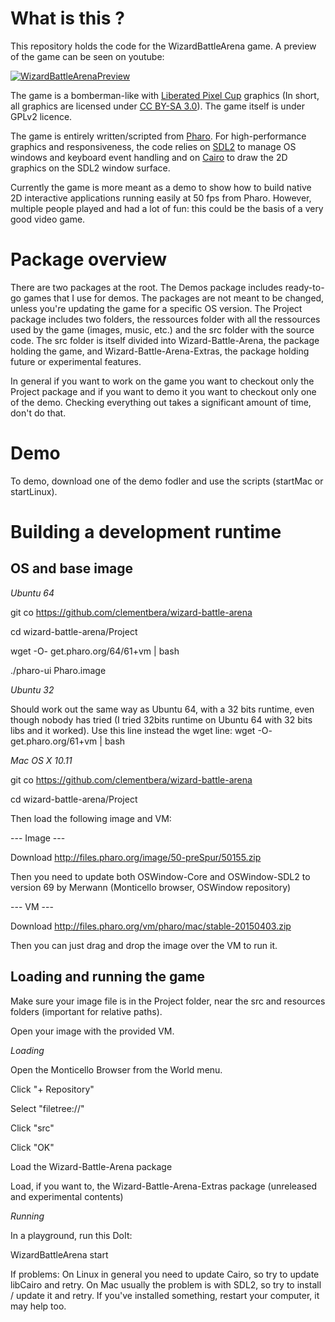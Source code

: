 # What is this ?

This repository holds the code for the WizardBattleArena game. A preview of the game can be seen on youtube:

[![WizardBattleArenaPreview](https://img.youtube.com/vi/srPdFgbyS6s/0.jpg)](https://www.youtube.com/watch?v=srPdFgbyS6s)

The game is a bomberman-like with [Liberated Pixel Cup](http://lpc.opengameart.org/) graphics (In short, all graphics are licensed under [CC BY-SA 3.0](https://creativecommons.org/licenses/by-sa/3.0/)). The game itself is under GPLv2 licence. 

The game is entirely written/scripted from [Pharo](https://pharo.org/). For high-performance graphics and responsiveness, the code relies on [SDL2](https://www.libsdl.org/download-2.0.php) to manage OS windows and keyboard event handling and on [Cairo](https://www.cairographics.org/) to draw the 2D graphics on the SDL2 window surface.

Currently the game is more meant as a demo to show how to build native 2D interactive applications running easily at 50 fps from Pharo. However, multiple people played and had a lot of fun: this could be the basis of a very good video game.

# Package overview

There are two packages at the root. The Demos package includes ready-to-go games that I use for demos. The packages are not meant to be changed, unless you're updating the game for a specific OS version. The Project package includes two folders, the ressources folder with all the ressources used by the game (images, music, etc.) and the src folder with the source code. The src folder is itself divided into Wizard-Battle-Arena, the package holding the game, and Wizard-Battle-Arena-Extras, the package holding future or experimental features.

In general if you want to work on the game you want to checkout only the Project package and if you want to demo it you want to checkout only one of the demo. Checking everything out takes a significant amount of time, don't do that.

# Demo

To demo, download one of the demo fodler and use the scripts (startMac or startLinux).

# Building a development runtime

## OS and base image

*Ubuntu 64*

git co https://github.com/clementbera/wizard-battle-arena

cd wizard-battle-arena/Project

wget -O- get.pharo.org/64/61+vm | bash

./pharo-ui Pharo.image 

*Ubuntu 32*

Should work out the same way as Ubuntu 64, with a 32 bits runtime, even though nobody has tried (I tried 32bits runtime on Ubuntu 64 with 32 bits libs and it worked). Use this line instead the wget line:
wget -O- get.pharo.org/61+vm | bash

*Mac OS X 10.11*

git co https://github.com/clementbera/wizard-battle-arena

cd wizard-battle-arena/Project

Then load the following image and VM:

--- Image ---

Download http://files.pharo.org/image/50-preSpur/50155.zip

Then you need to update both OSWindow-Core and OSWindow-SDL2 to version 69 by Merwann (Monticello browser, OSWindow repository)

--- VM ---

Download http://files.pharo.org/vm/pharo/mac/stable-20150403.zip

Then you can just drag and drop the image over the VM to run it.

## Loading and running the game

Make sure your image file is in the Project folder, near the src and resources folders (important for relative paths). 

Open your image with the provided VM.

*Loading*

Open the Monticello Browser from the World menu.

Click "+ Repository"

Select "filetree://"

Click "src" 

Click "OK"

Load the Wizard-Battle-Arena package

Load, if you want to, the Wizard-Battle-Arena-Extras package (unreleased and experimental contents)

*Running*

In a playground, run this DoIt:

WizardBattleArena start

If problems:
On Linux in general you need to update Cairo, so try to update libCairo and retry.
On Mac usually the problem is with SDL2, so try to install / update it and retry.
If you've installed something, restart your computer, it may help too.


